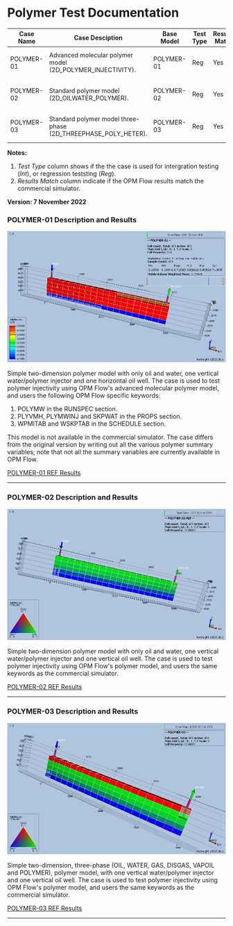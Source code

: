 # Polymer Test Documentation

Case Name  | Case Desciption                                               | Base Model | Test<br />Type | Results<br />Match | Comments |
---------  | -----------------------------                                 | ---------- | ---- | ------- | ------------------------------------- |
POLYMER-01 | Advanced molecular polymer model (2D_POLYMER_INJECTIVITY).    | POLYMER-01 | Reg  | Yes     | Perfect match with reference case.
POLYMER-02 | Standard polymer model (2D_OILWATER_POLYMER).                 | POLYMER-02 | Reg  | Yes     | Perfect match with reference case.
POLYMER-03 | Standard polymer model three-phase (2D_THREEPHASE_POLY_HETER).| POLYMER-03 | Reg  | Yes     | Perfect match with reference case.

**Notes:** 

1. _Test Type_ column shows if the the case is used for intergration testing (_Int_), or regression teststing (_Reg_).
2. _Results Match_ column indicate if the OPM Flow results match the commercial simulator.


**Version: 7 November 2022**
    
### POLYMER-01 Description and Results

![](plots/polymer-01-model.jpg)

Simple two-dimension polymer model with only oil and water, one vertical water/polymer injector and one horizontal oil
well. The case is used to test polymer injectivity using OPM Flow's advanced molecular polymer model, and users the 
following OPM Flow specific keywords:

 1) POLYMW in the RUNSPEC section.
 2) PLYVMH, PLYMWINJ and SKPWAT in the PROPS section.
 3) WPMITAB and WSKPTAB in the SCHEDULE section. 

This model is not available in the commercial simulator. The case differs from the original version by writing out all
the various polymer summary variables; note that not all the summary variables are currently available in OPM Flow.

[POLYMER-01 REF Results](plots/POLYMER-01-REF.md)  

---

### POLYMER-02 Description and Results

![](plots/polymer-02-model.jpg)

Simple two-dimension polymer model with only oil and water, one vertical water/polymer injector and one vertical oil
well. The case is used to test polymer injectivity using OPM Flow's polymer model, and users the  same keywords as the
commercial simulator.

[POLYMER-02 REF Results](plots/POLYMER-02-REF.md) 

---

### POLYMER-03 Description and Results

![](plots/polymer-03-model.jpg)

Simple two-dimension, three-phase (OIL, WATER, GAS, DISGAS, VAPOIL and POLYMER), polymer model, with one vertical 
water/polymer injector and one vertical oil well. The case is used to test polymer injectivity using OPM Flow's 
polymer model, and users the  same keywords as the commercial simulator.

[POLYMER-03 REF Results](plots/POLYMER-03-REF.md) 

---
